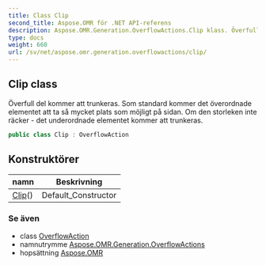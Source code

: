 ```yaml
---
title: Class Clip
second_title: Aspose.OMR för .NET API-referens
description: Aspose.OMR.Generation.OverflowActions.Clip klass. Överfull del kommer att trunkeras. Som standard kommer det överordnade elementet att ta så mycket plats som möjligt på sidan. Om den storleken inte räcker  det underordnade elementet kommer att trunkeras.
type: docs
weight: 660
url: /sv/net/aspose.omr.generation.overflowactions/clip/
---
```

## Clip class

Överfull del kommer att trunkeras. Som standard kommer det överordnade elementet att ta så mycket plats som möjligt på sidan. Om den storleken inte räcker - det underordnade elementet kommer att trunkeras.

```csharp
public class Clip : OverflowAction
```

## Konstruktörer

| namn | Beskrivning |
| --- | --- |
| [Clip](clip/)() | Default_Constructor |

### Se även

* class [OverflowAction](../overflowaction/)
* namnutrymme [Aspose.OMR.Generation.OverflowActions](../../aspose.omr.generation.overflowactions/)
* hopsättning [Aspose.OMR](../../)


